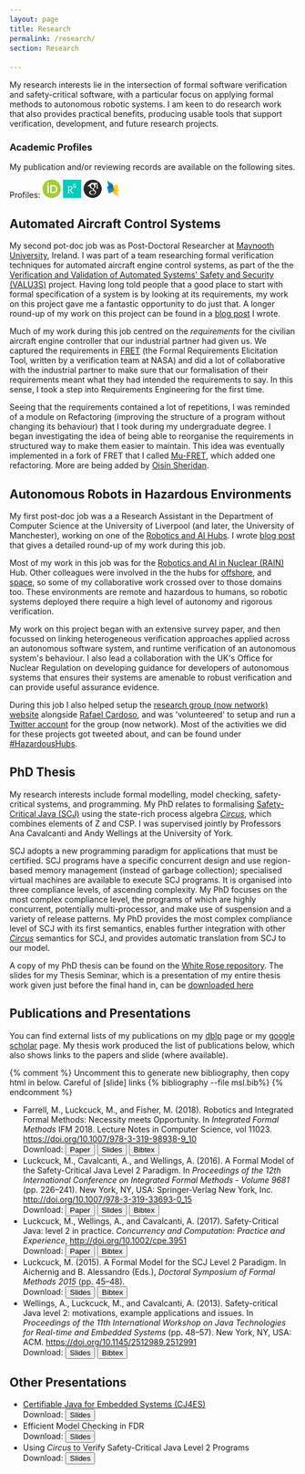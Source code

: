 ```yaml
---
layout: page
title: Research
permalink: /research/
section: Research

---
```


My research interests lie in the intersection of formal software verification and safety-critical software, with a particular focus on applying formal methods to autonomous robotic systems. I am keen to do research work that also provides practical benefits, producing usable tools that support verification, development, and future research projects.

### Academic Profiles

My publication and/or reviewing records are available on the following sites.

Profiles:  <a href="https://orcid.org/{{ site.orcid_username }}"><img alt="ORCID logo" src="/files/logos/orcid_32x32.png" width="32" height="32"/></a>
  <a href="https://www.researchgate.net/profile/{{ site.researchgate_username }}"><img alt="researchgate logo" src="/files/logos/RG_square_green.png" width="32" height="32" /></a>
 <a href="https://scholar.google.co.uk/citations?user={{site.scholar_username}}"><img alt="google scholar Logo" src="/files/logos/gscholar32x32.png" width="32" height="32" /></a>
 <a href="http://dblp.uni-trier.de/pers/hd/l/{{site.dblp_username}}"><img alt="DBLP Logo" src="/files/logos/dblp2.png" width="32" height="32" /></a>


## Automated Aircraft Control Systems

My second pot-doc job was as Post-Doctoral Researcher at [Maynooth University](https://www.maynoothuniversity.ie/computer-science), Ireland. I was part of a team researching formal verification techniques for automated aircraft engine control systems, as part of the the [Verification and Validation of Automated Systems' Safety and Security (VALU3S)](https://valu3s.eu/) project. Having long told people that a good place to start with formal specification of a system is by looking at its requirements, my work on this project gave me a fantastic opportunity to do just that. A longer round-up of my work on this project can be found in a [blog post](/valu3s-roundup) I wrote.

Much of my work during this job centred on the _requirements_ for the civilian aircraft engine controller that our industrial partner had given us. We captured the requirements in [FRET](https://github.com/NASA-SW-VnV/fret) (the Formal Requirements Elicitation Tool, written by a verification team at NASA) and did a lot of collaborative with the industrial partner to make sure that our formalisation of their requirements meant what they had intended the requirements to say. In this sense, I took a step into Requirements Engineering for the first time.

Seeing that the requirements contained a lot of repetitions, I was reminded of a module on Refactoring (improving the structure of a program without changing its behaviour) that I took during my undergraduate degree. I began investigating the idea of being able to reorganise the requirements in structured way to make them easier to maintain. This idea was eventually implemented in a fork of FRET that I called [Mu-FRET](https://github.com/valu3s-mu/mu-fret), which added one refactoring. More are being added by [Oisín Sheridan](https://orcid.org/0000-0002-8613-2500).

## Autonomous Robots in Hazardous Environments

My first post-doc job was a a Research Assistant in the Department of Computer Science at the University of Liverpool (and later, the University of Manchester), working on one of the [Robotics and AI Hubs](https://www.epsrc.ac.uk/funding/calls/raihubs/). I wrote [blog post](/hubs-roundup) that gives a detailed round-up of my work during this job.

Most of my work in this job was for the [Robotics and AI in Nuclear (RAIN)](http://rainhub.org.uk/) Hub. Other colleagues were involved in the the hubs for [offshore](https://orcahub.org/), and [space](http://cgi.csc.liv.ac.uk/~michael/FAIR-SPACE-Hub/), so some of my collaborative work crossed over to those domains too. These environments are remote and hazardous to humans, so robotic systems deployed there require a high level of autonomy and rigorous verification.

My work on this project began with an extensive survey paper, and then focussed on linking heterogeneous verification approaches applied across an autonomous software system, and runtime verification of an autonomous system's behaviour. I also lead a collaboration with the UK's Office for Nuclear Regulation on developing guidance for developers of autonomous systems that ensures their systems are amenable to robust verification and can provide useful assurance evidence.

During this job I also helped setup the [research group (now network) website](https://autonomy-and-verification.github.io/) alongside [Rafael Cardoso](https://orcid.org/0000-0001-6666-6954), and was 'volunteered' to setup and run a <a href="https://twitter.com/AandVNetwork"><i class="fab fa-twitter"></i>Twitter account</a> for the group (now network). Most of the activities we did for these projects got tweeted about, and can be found under <a href="https://twitter.com/search?f=tweets&amp;q=HazardousHubs"> <i class="fab fa-twitter"></i> #HazardousHubs</a>.


## PhD Thesis

My research interests include formal modelling, model checking, safety-critical systems, and programming. My PhD relates to formalising [Safety-Critical Java (SCJ)](https://www.jcp.org/en/jsr/detail?id=302) using the state-rich process algebra [_Circus_](https://www.cs.york.ac.uk/circus/), which combines elements of Z and CSP. I was supervised jointly by Professors Ana Cavalcanti and Andy Wellings at the University of York.

SCJ adopts a new programming paradigm for applications that must be certified. SCJ programs have a specific concurrent design and use region-based memory management (instead of garbage collection); specialised virtual machines are available to execute SCJ programs. It is organised into three compliance levels, of ascending complexity. My PhD focuses on the most complex compliance level, the programs of which are highly concurrent, potentially multi-processor, and make use of suspension and a variety of release patterns. My PhD provides the most complex compliance level of SCJ with its first semantics, enables further integration with other [_Circus_](https://www.cs.york.ac.uk/circus/) semantics for SCJ, and provides automatic translation from SCJ to our model.

A copy of my PhD thesis can be found on the [White Rose repository](http://etheses.whiterose.ac.uk/17743/). The slides for my Thesis Seminar, which is a presentation of my entire thesis work given just before the final hand in, can be <a href="/files/presentations/MLuckcuck_thesisSeminar.pdf" download >downloaded here</a>

## Publications and Presentations

You can find external lists of my publications on my [dblp](http://dblp.uni-trier.de/pers/hd/l/{{site.dblp_username}}) page or my [google scholar](https://scholar.google.co.uk/citations?user={{site.scholar_username}}) page. My thesis work produced the list of publications below, which also shows links to the papers and slide (where available).

{% comment %}
Uncomment this to generate new bibliography, then copy html in below. Careful of [slide] links
{% bibliography --file msl.bib%}
{% endcomment %}

<ul class="bibliography">
<li><span id="Farrell2018">Farrell, M., Luckcuck, M., and Fisher, M. (2018). Robotics and Integrated Formal Methods: Necessity meets Opportunity. In <i>Integrated Formal Methods</i>  IFM 2018. Lecture Notes in Computer Science, vol 11023. <a href="https://doi.org/10.1007/978-3-319-98938-9_10"> https://doi.org/10.1007/978-3-319-98938-9_10 </a> <br>
Download: <a href="https://arxiv.org/pdf/1805.11996" download ><button type="button" > Paper </button></a> <a href="/files/presentations/RAS-iFM.pdf" download ><button type="button" > Slides </button></a> <a href="/files/bib/Farrell2018.bib" download ><button type="button" > Bibtex </button></a>
</span></li>

<li><span id="Luckcuck2016">Luckcuck, M., Cavalcanti, A., and Wellings, A. (2016). A Formal Model of the Safety-Critical Java Level 2 Paradigm. In <i>Proceedings of the 12th International Conference on Integrated Formal Methods - Volume 9681</i> (pp. 226–241). New York, NY, USA: Springer-Verlag New York, Inc. <a href="https://doi.org/10.1007/978-3-319-33693-0_15">http://doi.org/10.1007/978-3-319-33693-0_15</a>  <br>
Download: <a href="https://arxiv.org/pdf/1805.10711" download ><button type="button" > Paper </button></a> <a href="/files/presentations/ifm2016_formalModelForTheScjL2Paradigm.pdf" download ><button type="button" > Slides </button></a> <a href="/files/bib/Luckcuck2016_ifm.bib" download ><button type="button" > Bibtex </button></a></span></li>

<li><span id="Luckcuck2017">Luckcuck, M., Wellings, A., and Cavalcanti, A. (2017). Safety-Critical Java: level 2 in practice. <i>Concurrency and Computation: Practice and Experience</i>, <a href="https://doi.org/10.1002/cpe.3951">http://doi.org/10.1002/cpe.3951</a> <br>
Download: <a href="https://arxiv.org/pdf/1805.10710" download ><button type="button" > Paper </button></a> <a href="/files/bib/Luckcuck2016_CPE.bib" download ><button type="button" > Bibtex </button></a> </span></li>

<li><span id="Luckcuck2015">Luckcuck, M. (2015). A Formal Model for the SCJ Level 2 Paradigm. In Aichernig and B. Alessandro (Eds.), <i>Doctoral Symposium of Formal Methods 2015</i> (pp. 45–48).<br>
Download: <a href="/files/presentations/dsfm2015_formalModelForSCJL2.pdf" download ><button type="button" > Slides </button></a>
<a href="/files/bib/Luckcuck2015.bib" download > <button type="button" > Bibtex </button></a></span></li>

<li><span id="Wellings2013">Wellings, A., Luckcuck, M., and Cavalcanti, A. (2013). Safety-critical Java level 2: motivations, example applications and issues. In <i>Proceedings of the 11th International Workshop on Java Technologies for Real-time and Embedded Systems</i> (pp. 48–57). New York, NY, USA: ACM. <a href="https://doi.org/10.1145/2512989.2512991">https://doi.org/10.1145/2512989.2512991</a> <br>
Download: <a href="/files/presentations/jtres2013_usesofscjlevel2.pdf" download > <button type="button" >Slides</button></a> <a href="/files/bib/Wellings2013.bib" download ><button type="button" >Bibtex</button> </a> </span></li>

</ul>



## Other Presentations

+ [Certifiable Java for Embedded Systems (CJ4ES)](http://cj4es.imm.dtu.dk/) <br>
Download: <a href="/files/presentations/CJ4ES_modellingSscjL2InCircus.pdf" download > <button type="button" > Slides </button> </a>
+ Efficient Model Checking in FDR <br>
Download: <a href="/files/presentations/efficientModelChecking.pdf" download > <button type="button" > Slides </button> </a>
+ Using _Circus_ to Verify Safety-Critical Java Level 2 Programs <br>
Download: <a href="/files/presentations/verificationGroup.pdf" download > <button type="button" > Slides </button> </a>

